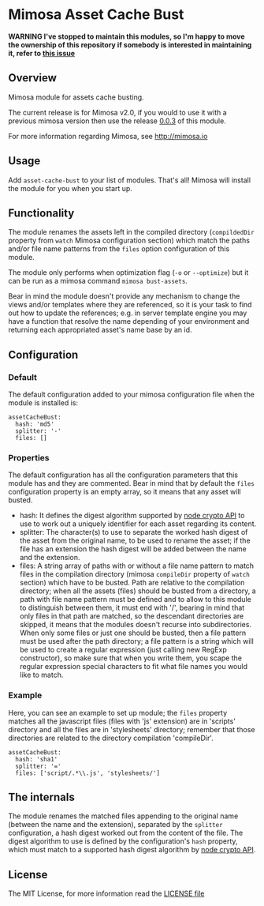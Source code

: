 Mimosa Asset Cache Bust
===========

__WARNING I've stopped to maintain this modules, so I'm happy to move the ownership of this repository if somebody is interested in maintaining it, refer to [this issue](https://github.com/ifraixedes/mimosa-asset-cache-bust/issues/1)__

## Overview

Mimosa module for assets cache busting.

The current release is for Mimosa v2.0, if you would to use it with a previous mimosa version then use the release [0.0.3](https://github.com/ifraixedes/mimosa-asset-cache-bust/tree/v0.0.3) of this module.

For more information regarding Mimosa, see http://mimosa.io

## Usage

Add `asset-cache-bust` to your list of modules.  That's all!  Mimosa will install the module for you when you start up.

## Functionality

The module renames the assets left in the compiled directory (`compildedDir` property from `watch` Mimosa configuration section) which match the paths and/or file name patterns from the `files` option configuration of this module.

The module only performs when optimization flag (`-o` or `--optimize`) but it can be run as a mimosa command `mimosa bust-assets`.

Bear in mind the module doesn't provide any mechanism to change the views and/or templates where they are referenced, so it is your task to find out how to update the references; e.g. in server template engine you may have a function that resolve the name depending of your environment and returning each appropriated asset's name base by an id.

## Configuration

### Default

The default configuration added to your mimosa configuration file when the module is installed is:

```
assetCacheBust:
  hash: 'md5'
  splitter: '-'
  files: []
```

### Properties

The default configuration has all the configuration parameters that this module has and they are commented.
Bear in mind that by default the `files` configuration property is an empty array, so it means that any asset will busted.

* hash: It defines the digest algorithm supported by [node crypto API](http://nodejs.org/api/crypto.html#crypto_class_hash) to use to work out a uniquely identifier for each asset regarding its content.
* splitter: The character(s) to use to separate the worked hash digest of the asset from the original name, to be used to rename the asset; if the file has an extension the hash digest will be added between the name and the extension.
* files: A string array of paths with or without a file name pattern to match files in the compilation directory (mimosa `compileDir` property of `watch` section) which have to be busted.
  Path are relative to the compilation directory; when all the assets (files) should be busted from a directory, a path with file name pattern must be defined and to allow to this module to distinguish between them, it must end with '/', bearing in mind that only files in that path are matched, so the descendant directories are skipped, it means that the modules doesn't recurse into subdirectories.
  When only some files or just one should be busted, then a file pattern must be used after the path directory; a file pattern is a string which will be used to create a regular expression (just calling new RegExp constructor), so make sure that when you write them, you scape the regular expression special characters to fit what file names you would like to match.

### Example

Here, you can see an example to set up module; the `files` property matches all the javascript files (files with 'js' extension) are in 'scripts' directory and all the files are in 'stylesheets' directory; remember that those directories are related to the directory compilation 'compileDir'. 

```
assetCacheBust:
  hash: 'sha1'
  splitter: '='
  files: ['script/.*\\.js', 'stylesheets/']
```

## The internals

The module renames the matched files appending to the original name (between the name and the extension), separated by the `splitter` configuration, a hash digest worked out from the content of the file. The digest algorithm to use is defined by the configuration's `hash` property, which must match to a supported hash digest algorithm by [node crypto API](http://nodejs.org/api/crypto.html#crypto_class_hash).

## License

The MIT License, for more information read the [LICENSE file](LICENSE)
